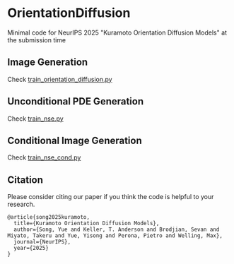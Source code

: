 # OrientationDiffusion
Minimal code for NeurIPS 2025 "Kuramoto Orientation Diffusion Models" at the submission time

## Image Generation

Check [train_orientation_diffusion.py](https://github.com/KingJamesSong/OrientationDiffusion/blob/main/train_orientation_diffusion.py)

## Unconditional PDE Generation

Check [train_nse.py](https://github.com/KingJamesSong/OrientationDiffusion/blob/main/train_nse.py)

## Conditional Image Generation

Check [train_nse_cond.py](https://github.com/KingJamesSong/OrientationDiffusion/blob/main/train_nse_cond.py)

## Citation

Please consider citing our paper if you think the code is helpful to your research.

```
@article{song2025kuramoto,
  title={Kuramoto Orientation Diffusion Models},
  author={Song, Yue and Keller, T. Anderson and Brodjian, Sevan and Miyato, Takeru and Yue, Yisong and Perona, Pietro and Welling, Max},
  journal={NeurIPS},
  year={2025}
}
```

